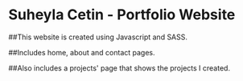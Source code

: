 # Suheyla Cetin - Portfolio Website

##This website is created using Javascript and SASS.

##Includes home, about and contact pages.

##Also includes a projects' page that shows the projects I created.
